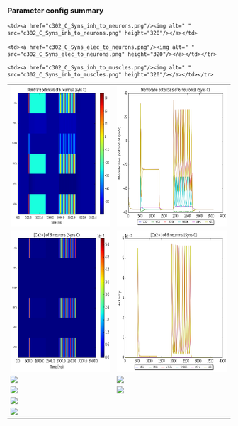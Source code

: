 ### Parameter config summary 
<table>

<tr>
  <td><a href="neurons_C_Syns.png"/><img alt=" " src="neurons_C_Syns.png" height="320"/></a></td>
  <td><a href="traces_neuron_Syns_C.png"/><img alt=" " src="traces_neuron_Syns_C.png" height="320"/></a></td>
</tr>

<tr>
  <td><a href="neuron_activity_C_Syns.png"/><img alt=" " src="neuron_activity_C_Syns.png" height="320"/></a></td>
  <td><a href="traces_neuron_activity_Syns_C.png"/><img alt=" " src="traces_neuron_activity_Syns_C.png" height="320"/></a></td>
</tr>

<tr>
  <td><a href="muscles_C_Syns.png"/><img alt=" " src="muscles_C_Syns.png" height="320"/></a></td>
  <td><a href="traces_muscles_Syns_C.png"/><img alt=" " src="traces_muscles_Syns_C.png" height="320"/></a></td>
</tr>

<tr>
  <td><a href="muscle_activity_C_Syns.png"/><img alt=" " src="muscle_activity_C_Syns.png" height="320"/></a></td>
  <td><a href="traces_muscles_activity_Syns_C.png"/><img alt=" " src="traces_muscles_activity_Syns_C.png" height="320"/></a></td>
</tr>

<tr><td><a href="c302_C_Syns_exc_to_neurons.png"/><img alt=" " src="c302_C_Syns_exc_to_neurons.png" height="320"/></a></td>

    <td><a href="c302_C_Syns_inh_to_neurons.png"/><img alt=" " src="c302_C_Syns_inh_to_neurons.png" height="320"/></a></td>

    <td><a href="c302_C_Syns_elec_to_neurons.png"/><img alt=" " src="c302_C_Syns_elec_to_neurons.png" height="320"/></a></td></tr>

<tr><td><a href="c302_C_Syns_exc_to_muscles.png"/><img alt=" " src="c302_C_Syns_exc_to_muscles.png" height="320"/></a></td>

    <td><a href="c302_C_Syns_inh_to_muscles.png"/><img alt=" " src="c302_C_Syns_inh_to_muscles.png" height="320"/></a></td></tr>
</table>
